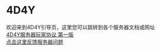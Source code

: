 # 4D4Y
欢迎来到4D4Y引导页，这里您可以跳转到各个服务器文档或网址  
[4D4Y服务器玩家协议 第一版](https://github.com/Dty903/4d4ymc/blob/main/RULES.md "4D4Y服务器玩家协议 第一版")  
[点击这里反馈服务器问题](https://github.com/Dty903/4d4ymc/issues "点击这里反馈服务器问题")
